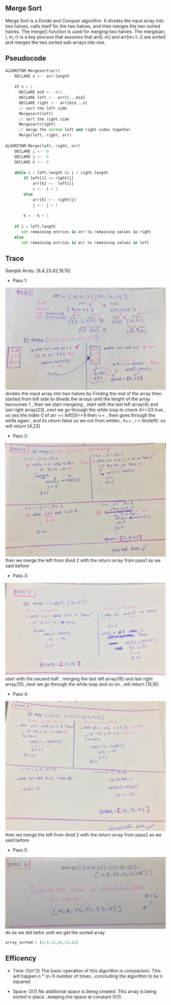 ## Merge Sort
Merge Sort is a Divide and Conquer algorithm. It divides the input array into two halves, calls itself for the two halves, and then merges the two sorted halves. The merge() function is used for merging two halves. The merge(arr, l, m, r) is a key process that assumes that arr[l..m] and arr[m+1..r] are sorted and merges the two sorted sub-arrays into one.

## Pseudocode

```py
ALGORITHM Mergesort(arr)
    DECLARE n <-- arr.length

    if n > 1
      DECLARE mid <-- n/2
      DECLARE left <-- arr[0...mid]
      DECLARE right <-- arr[mid...n]
      // sort the left side
      Mergesort(left)
      // sort the right side
      Mergesort(right)
      // merge the sorted left and right sides together
      Merge(left, right, arr)

ALGORITHM Merge(left, right, arr)
    DECLARE i <-- 0
    DECLARE j <-- 0
    DECLARE k <-- 0

    while i < left.length && j < right.length
        if left[i] <= right[j]
            arr[k] <-- left[i]
            i <-- i + 1
        else
            arr[k] <-- right[j]
            j <-- j + 1

        k <-- k + 1

    if i = left.length
       set remaining entries in arr to remaining values in right
    else
       set remaining entries in arr to remaining values in left

```      

## Trace
Sample Array: [8,4,23,42,16,15]

- Pass 1:

![pass1](pass1.jpeg)
 divides the input array into two halves by Finding the mid of the array then started from left side to diveds the arrays until the lenght of the  array becoumes 1 , then we start mergeing , start with the last left array(4) and last right array(23) ,next we go through the while loop to check 4<=23 true , so yes the index 0 of arr == left[0]==4
 then i++ , then goes through the while again , and its return false so we out from whiles , k++ , i < len(left):
 so will return [4,23] 

- Pass 2:

![pass2](pass2.jpeg)
then we merge the left from divid 2 with the return array from pass1 as we said before

- Pass 3:

![pass3](pass3.jpeg)
start with the secand half , merging the last left array(16) and last right array(15) ,next we go through the while loop and so on , will return [15,16]
 
- Pass 4:

![pass4](pass4.jpeg)
then we merge the left from divid 2 with the return array from pass2 as we said before 

- Pass 5:

![pass5](pass5.jpeg)
do as we did befor until we get the sorted array

```py
array_sorted = [4,8,15,16,23,42]
```

## Efficency
- Time: O(n^2)
The basic operation of this algorithm is comparison. This will happen n * (n-1) number of times…concluding the algorithm to be n squared.

- Space: O(1)
No additional space is being created. This array is being sorted in place…keeping the space at constant O(1).
